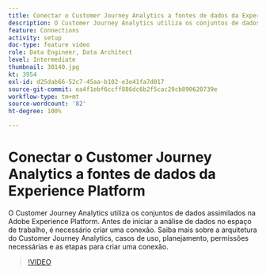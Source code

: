 ```yaml
---
title: Conectar o Customer Journey Analytics a fontes de dados da Experience Platform
description: O Customer Journey Analytics utiliza os conjuntos de dados assimilados na Adobe Experience Platform. Antes de iniciar a análise de dados no espaço de trabalho, é necessário criar uma conexão.
feature: Connections
activity: setup
doc-type: feature video
role: Data Engineer, Data Architect
level: Intermediate
thumbnail: 30140.jpg
kt: 3954
exl-id: d25dab66-52c7-45aa-b102-e3e41fa7d017
source-git-commit: ea4f1ebf6ccff886dc6b2f5cac29cb890620739e
workflow-type: tm+mt
source-wordcount: '82'
ht-degree: 100%

---
```


# Conectar o Customer Journey Analytics a fontes de dados da Experience Platform

O Customer Journey Analytics utiliza os conjuntos de dados assimilados na Adobe Experience Platform. Antes de iniciar a análise de dados no espaço de trabalho, é necessário criar uma conexão. Saiba mais sobre a arquitetura do Customer Journey Analytics, casos de uso, planejamento, permissões necessárias e as etapas para criar uma conexão.

>[!VIDEO](https://video.tv.adobe.com/v/33188/?quality=12&learn=on&captions=por_br)

